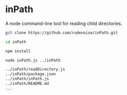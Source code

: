 # inPath

A node command-line tool for reading child directories.

```bash
git clone https://github.com/rudenoise/inPath.git

cd inPath

npm install

node inPath.js ../inPath

../inPath/readDirectory.js
../inPath/package.json
../inPath/inPath.js
../inPath/README.md
...

```
